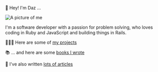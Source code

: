 <p class="gradient-text display-l text-center display-block">👋 Hey! I'm Daz ...</p>

<img src="/images/daz.webp" alt="A picture of me" class="daz dropshadow">

I'm a software developer with a passion for problem solving, who loves coding in Ruby and JavaScript and building things in Rails.

👨🏼‍💻 Here are some of [my projects](/projects)

📚 ... and here are some [books I wrote](/books)

📝 I've also written [lots of articles](https://www.sitepoint.com/author/djones/)